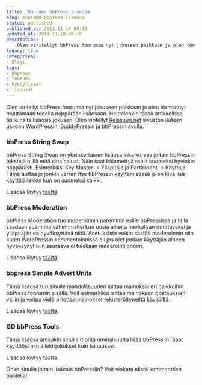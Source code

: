 ```yaml
---
title: 'Muutama bbPress lisäosa'
slug: muutama-bbpress-lisaosa
status: published
published_at: 2013-11-10 09:18
updated_at: 2013-11-10 09:18
description: |
    Olen viritellyt bbPress foorumia nyt jokuseen paikkaan ja olen törmännyt muutamaan todella näppärään lisäosaan. Heittelenkin tässä artikkelissa teille näitä lisäosia jokusen. Olen viritellyt Reissuun.net sivuston uuteen uskoon WordPressin, BuddyPressin ja bbPressin avulla. bbPress String Swap bbPress String Swap on yksinkertainen lisäosa joka korvaa joitain bbPressin tekstejä niillä mitä sinä haluat. Näin saat käännettyä roolit suomeksi… Jatka lukemista Muutama bbPress lisäosa
legacy: true
categories:
- Blogi
tags:
- bbpress
- foorumi
- hyödylliset
- lisäosat
---
```


<p>Olen viritellyt bbPress foorumia nyt jokuseen paikkaan ja olen törmännyt muutamaan todella näppärään lisäosaan. Heittelenkin tässä artikkelissa teille näitä lisäosia jokusen. Olen viritellyt <a href="http://reissuun.net" target="_blank">Reissuun.net</a> sivuston uuteen uskoon WordPressin, BuddyPressin ja bbPressin avulla.</p>
<h3>bbPress String Swap</h3>
<p>bbPress String Swap on yksinkertainen lisäosa joka korvaa joitain bbPressin tekstejä niillä mitä sinä haluat. Näin saat käännettyä roolit suomeksi hyvinkin näppärästi. Esimerkiksi Key Master -&gt; Ylläpitäjä ja Participant -&gt; Käyttäjä. Tämä auttaa jo jonkin verran itse bbPressin käyttämisessä ja on kiva lisä käyttäjällekkin kun on suomeksi kaikki.</p>
<p>Lisäosa löytyy <a href="http://wordpress.org/plugins/bbpress-string-swap/" target="_blank">täältä</a>.</p>
<h3>bbPress Moderation</h3>
<p>bbPress Moderation tuo moderoinnin paremmin esille bbPressissä ja tällä saadaan spämmiä vähemmäksi kun uusia aiheita merkataan odottavaksi ja ylläpitäjän on hyväksyttävä niitä. Asetuksista voikin säätää moderoinnin niin kuten WordPressin kommentoinnissa eli jos olet jonkun käyttäjän aiheen hyväksynyt niin seuraava ei tulekaan moderointijonoon.</p>
<p>Lisäosa löytyy <a href="http://wordpress.org/plugins/bbpressmoderation/" target="_blank">täältä</a>.</p>
<h3>bbpress Simple Advert Units</h3>
<p>Tämä lisäosa tuo sinulle mahdollisuuden laittaa mainoksia eri paikkoihin bbPress foorumin sisällä. Voit esimerkiksi laittaa mainoksen postauksien väliin ja voitpa vielä piilottaa mainokset rekisteröityneiltä kävijöiltä.</p>
<p>Lisäosa löytyy <a href="http://wordpress.org/plugins/bbpress-simple-advert-units/" target="_blank">täältä</a>.</p>
<h3>GD bbPress Tools</h3>
<p>Tämä lisäosa antaakin sinulle monta ominaisuutta lisää bbPressiin. Saat käyttöösi niin allekirjoitukset kuin lainaukset.</p>
<p>Lisäosa löytyy <a href="http://wordpress.org/plugins/gd-bbpress-tools/" target="_blank">täältä</a>.</p>
<p>Onko sinulla joitain lisäosia bbPressiin? Voit vinkata niistä kommenttien puolella!</p>